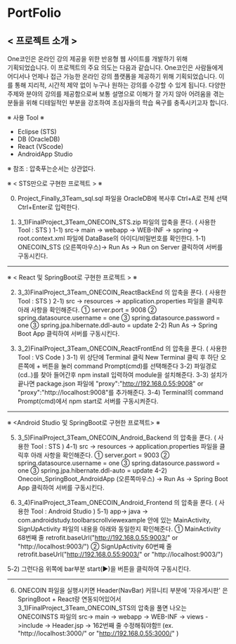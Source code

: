 # PortFolio

## < 프로젝트 소개 > 
One코인은 온라인 강의 제공을 위한 반응형 웹 사이트를 개발하기 위해   
기획되었습니다. 
이 프로젝트의 주요 의도는 다음과 같습니다.
One코인은 사람들에게 어디서나 언제나 접근 가능한 온라인 강의 플랫폼을 제공하기
위해 기획되었습니다. 이를 통해 지리적, 시간적 제약 없이 누구나 원하는 강의를
수강할 수 있게 됩니다. 다양한 주제와 분야의 강의를 제공함으로써 보통 설명으로
이해가 잘 가지 않아 어려움을 겪는 분들을 위해 디테일적인 부분을 강조하여
초심자들의 학습 욕구를 충족시키고자 합니다.



※ 사용 Tool ※
- Eclipse  (STS)
- DB (OracleDB)
- React (VScode)
- AndroidApp Studio

※ 참조 : 압축푸는순서는 상관없다. 

※ < STS만으로 구현한 프로젝트 > ※

 0. Project_Finally_3Team_sql.sql 파일을 OracleDB에 복사후 Ctrl+A로 전체 선택 Ctrl+Enter로 입력한다.

 1. 3_1)FinalProject_3Team_ONECOIN_STS.zip 파일의 압축을 푼다. ( 사용한 Tool : STS )
  1-1) src-> main -> webapp -> WEB-INF -> spring -> root.context.xml 파일에 DataBase의 아이디/비밀번호를 확인한다.
  1-1) ONECOIN_STS (오른쪽마우스)-> Run As -> Run on Server 클릭하여 서버를 구동시킨다.
    
---------------------------------------------------------------------------------------------------------------------------

※ < React 및 SpringBoot로 구현한 프로젝트 > ※

 2. 3_3)FinalProject_3Team_ONECOIN_ReactBackEnd 의 압축을 푼다. ( 사용한 Tool : STS )
  2-1) src -> resources -> application.properties 파일을 클릭후 아래 사항을 확인해준다.
	① server.port = 9008
	② spring.datasource.username = one 
	③ spring.datasource.password = one
	③ spring.jpa.hibernate.ddl-auto = update
  2-2) Run As -> Spring Boot App 클릭하여 서버를 구동시킨다.

 3. 3_2)FinalProject_3Team_ONECOIN_ReactFrontEnd 의 압축을 푼다. ( 사용한 Tool : VS Code )
  3-1) 위 상단에 Terminal 클릭 New Terminal 클릭 후 하단 오른쪽에 + 버튼을 눌러 command Prompt(cmd)를 선택해준다
  3-2) 파일경로(cd..)를 찾아 들어간후 npm install 입력하여 module을 설치해준다.
  3-3) 설치가 끝나면 package.json 파일에 "proxy":"http://192.168.0.55:9008"  or "proxy":"http://localhost:9008"를 추가해준다.
  3-4) Terminal의 command Prompt(cmd)에서 npm start로 서버를 구동시켜준다.
---------------------------------------------------------------------------------------------------------------------------
   
※ <Android Studio 및 SpringBoot로 구현한 프로젝트> ※

 5. 3_5)FinalProject_3Team_ONECOIN_Android_Backend 의 압축을 푼다. ( 사용한 Tool : STS )
  4-1) src -> resources -> application.properties 파일을 클릭후 아래 사항을 확인해준다.
	① server.port = 9003
	② spring.datasource.username = one 
	③ spring.datasource.password = one
	③ spring.jpa.hibernate.ddl-auto = update 
  4-2) Onecoin_SpringBoot_AndroidApp (오른쪽마우스) -> Run As -> Spring Boot App 클릭하여 서버를 구동시킨다.

 6. 3_4)FinalProject_3Team_ONECOIN_Android_Frontend 의 압축을 푼다. ( 사용한 Tool : Android Studio )
  5-1) app-> java -> com.androidstudy.toolbarscrollviewexample 안에 있는 MainActivity, SignUpActivity 파일의 내용을 아래와 동일한지 확인해준다.
	① MainActivity 68번째 줄 retrofit.baseUrl("http://192.168.0.55:9003/"  or "http://localhost:9003/")
	② SignUpActivity 60번째 줄 retrofit.baseUrl("http://192.168.0.55:9003/" or "http://localhost:9003/")

  5-2) 그런다음 위쪽에 bar부분 start(▶)을 버튼을 클릭하여 구동시킨다.
  
---------------------------------------------------------------------------------------------------------------------------

 6. ONECOIN 파일을 실행시키면 Header(NavBar) 커뮤니티 부분에 '자유게시판' 은 SpringBoot + React랑 연동되어있어서 
      3_1)FinalProject_3Team_ONECOIN_STS의 압축을 풀면 나오는 
      ONECOINSTS 파일의 src-> main -> webapp -> WEB-INF -> views ->include -> Header.jsp -> 162번째 줄 수정해줘야함!! (ex. "http://localhost:3000/" or "http://192.168.0.55:3000/" )
    
   

